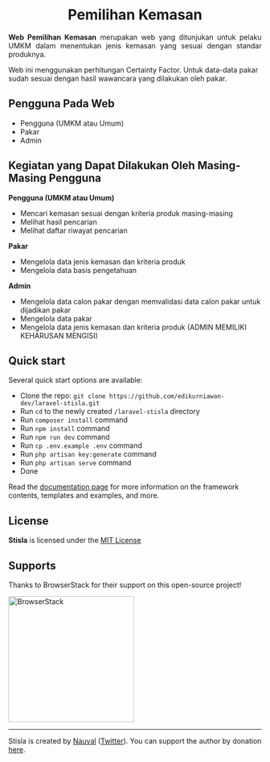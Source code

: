<h1 align="center">Pemilihan Kemasan</h1>

<span align="justify">

**Web Pemilihan Kemasan** merupakan web yang ditunjukan untuk pelaku UMKM dalam menentukan jenis kemasan yang sesuai dengan standar produknya.

</span>

<span align="justify">
Web ini menggunakan perhitungan Certainty Factor. Untuk data-data pakar sudah sesuai dengan hasil wawancara yang dilakukan oleh pakar.
</span>

<br>

## Pengguna Pada Web

- Pengguna (UMKM atau Umum)
- Pakar
- Admin

## Kegiatan yang Dapat Dilakukan Oleh Masing-Masing Pengguna

**Pengguna (UMKM atau Umum)** 

-   Mencari kemasan sesuai dengan kriteria produk masing-masing
-   Melihat hasil pencarian
-   Melihat daftar riwayat pencarian

**Pakar** 

-   Mengelola data jenis kemasan dan kriteria produk
-   Mengelola data basis pengetahuan 

**Admin** 

-   Mengelola data calon pakar dengan memvalidasi data calon pakar untuk dijadikan pakar
-   Mengelola data pakar
-   Mengelola data jenis kemasan dan kriteria produk (ADMIN MEMILIKI KEHARUSAN MENGISI) 


## Quick start

Several quick start options are available:

-   Clone the repo: `git clone https://github.com/edikurniawan-dev/laravel-stisla.git`
-   Run `cd` to the newly created `/laravel-stisla` directory
-   Run `composer install` command
-   Run `npm install` command
-   Run `npm run dev` command
-   Run `cp .env.example .env` command
-   Run `php artisan key:generate` command
-   Run `php artisan serve` command
-   Done

Read the [documentation page](https://getstisla.com/docs) for more information on the framework contents, templates and examples, and more.

## License

**Stisla** is licensed under the [MIT License](LICENSE)

## Supports

Thanks to BrowserStack for their support on this open-source project!

<a href="https://www.browserstack.com">
  <img src="https://getstisla.com/svg/Browserstack-logo.svg" alt="BrowserStack" width="250">
</a>

---

Stisla is created by [Nauval](http://nauv.al) ([Twitter](https://twitter.com/mhdnauvalazhar)). You can support the author by donation [here](https://www.buymeacoffee.com/mhd).
